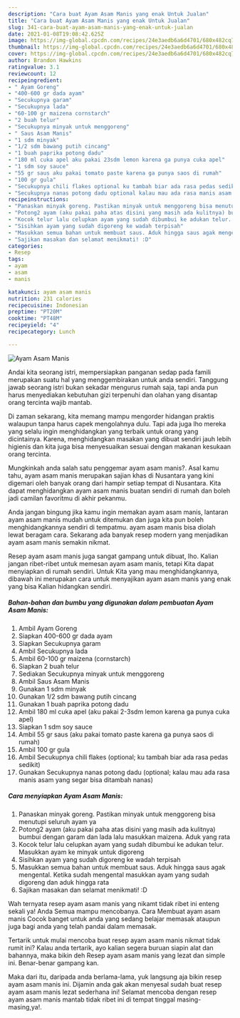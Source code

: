 ```yaml
---
description: "Cara buat Ayam Asam Manis yang enak Untuk Jualan"
title: "Cara buat Ayam Asam Manis yang enak Untuk Jualan"
slug: 341-cara-buat-ayam-asam-manis-yang-enak-untuk-jualan
date: 2021-01-08T19:08:42.625Z
image: https://img-global.cpcdn.com/recipes/24e3aedb6a6d4701/680x482cq70/ayam-asam-manis-foto-resep-utama.jpg
thumbnail: https://img-global.cpcdn.com/recipes/24e3aedb6a6d4701/680x482cq70/ayam-asam-manis-foto-resep-utama.jpg
cover: https://img-global.cpcdn.com/recipes/24e3aedb6a6d4701/680x482cq70/ayam-asam-manis-foto-resep-utama.jpg
author: Brandon Hawkins
ratingvalue: 3.1
reviewcount: 12
recipeingredient:
- " Ayam Goreng"
- "400-600 gr dada ayam"
- "Secukupnya garam"
- "Secukupnya lada"
- "60-100 gr maizena cornstarch"
- "2 buah telur"
- "Secukupnya minyak untuk menggoreng"
- " Saus Asam Manis"
- "1 sdm minyak"
- "1/2 sdm bawang putih cincang"
- "1 buah paprika potong dadu"
- "180 ml cuka apel aku pakai 23sdm lemon karena ga punya cuka apel"
- "1 sdm soy sauce"
- "55 gr saus aku pakai tomato paste karena ga punya saos di rumah"
- "100 gr gula"
- "Secukupnya chili flakes optional ku tambah biar ada rasa pedas sedikit"
- "Secukupnya nanas potong dadu optional kalau mau ada rasa manis asam yang segar bisa ditambah nanas"
recipeinstructions:
- "Panaskan minyak goreng. Pastikan minyak untuk menggoreng bisa menutupi seluruh ayam ya"
- "Potong2 ayam (aku pakai paha atas disini yang masih ada kulitnya) bumbui dengan garam dan lada lalu masukkan maizena. Aduk yang rata"
- "Kocok telur lalu celupkan ayam yang sudah dibumbui ke adukan telur. Masukkan ayam ke minyak untuk digoreng"
- "Sisihkan ayam yang sudah digoreng ke wadah terpisah"
- "Masukkan semua bahan untuk membuat saus. Aduk hingga saus agak mengental. Ketika sudah mengental masukkan ayam yang sudah digoreng dan aduk hingga rata"
- "Sajikan masakan dan selamat menikmati! :D"
categories:
- Resep
tags:
- ayam
- asam
- manis

katakunci: ayam asam manis 
nutrition: 231 calories
recipecuisine: Indonesian
preptime: "PT20M"
cooktime: "PT48M"
recipeyield: "4"
recipecategory: Lunch

---
```



![Ayam Asam Manis](https://img-global.cpcdn.com/recipes/24e3aedb6a6d4701/680x482cq70/ayam-asam-manis-foto-resep-utama.jpg)

Andai kita seorang istri, mempersiapkan panganan sedap pada famili merupakan suatu hal yang menggembirakan untuk anda sendiri. Tanggung jawab seorang istri bukan sekadar mengurus rumah saja, tapi anda pun harus menyediakan kebutuhan gizi terpenuhi dan olahan yang disantap orang tercinta wajib mantab.

Di zaman  sekarang, kita memang mampu mengorder hidangan praktis walaupun tanpa harus capek mengolahnya dulu. Tapi ada juga lho mereka yang selalu ingin menghidangkan yang terbaik untuk orang yang dicintainya. Karena, menghidangkan masakan yang dibuat sendiri jauh lebih higienis dan kita juga bisa menyesuaikan sesuai dengan makanan kesukaan orang tercinta. 



Mungkinkah anda salah satu penggemar ayam asam manis?. Asal kamu tahu, ayam asam manis merupakan sajian khas di Nusantara yang kini digemari oleh banyak orang dari hampir setiap tempat di Nusantara. Kita dapat menghidangkan ayam asam manis buatan sendiri di rumah dan boleh jadi camilan favoritmu di akhir pekanmu.

Anda jangan bingung jika kamu ingin memakan ayam asam manis, lantaran ayam asam manis mudah untuk ditemukan dan juga kita pun boleh menghidangkannya sendiri di tempatmu. ayam asam manis bisa diolah lewat beragam cara. Sekarang ada banyak resep modern yang menjadikan ayam asam manis semakin nikmat.

Resep ayam asam manis juga sangat gampang untuk dibuat, lho. Kalian jangan ribet-ribet untuk memesan ayam asam manis, tetapi Kita dapat menyiapkan di rumah sendiri. Untuk Kita yang mau menghidangkannya, dibawah ini merupakan cara untuk menyajikan ayam asam manis yang enak yang bisa Kalian hidangkan sendiri.

<!--inarticleads1-->

##### Bahan-bahan dan bumbu yang digunakan dalam pembuatan Ayam Asam Manis:

1. Ambil  Ayam Goreng
1. Siapkan 400-600 gr dada ayam
1. Siapkan Secukupnya garam
1. Ambil Secukupnya lada
1. Ambil 60-100 gr maizena (cornstarch)
1. Siapkan 2 buah telur
1. Sediakan Secukupnya minyak untuk menggoreng
1. Ambil  Saus Asam Manis
1. Gunakan 1 sdm minyak
1. Gunakan 1/2 sdm bawang putih cincang
1. Gunakan 1 buah paprika potong dadu
1. Ambil 180 ml cuka apel (aku pakai 2-3sdm lemon karena ga punya cuka apel)
1. Siapkan 1 sdm soy sauce
1. Ambil 55 gr saus (aku pakai tomato paste karena ga punya saos di rumah)
1. Ambil 100 gr gula
1. Ambil Secukupnya chili flakes (optional; ku tambah biar ada rasa pedas sedikit)
1. Gunakan Secukupnya nanas potong dadu (optional; kalau mau ada rasa manis asam yang segar bisa ditambah nanas)




<!--inarticleads2-->

##### Cara menyiapkan Ayam Asam Manis:

1. Panaskan minyak goreng. Pastikan minyak untuk menggoreng bisa menutupi seluruh ayam ya
1. Potong2 ayam (aku pakai paha atas disini yang masih ada kulitnya) bumbui dengan garam dan lada lalu masukkan maizena. Aduk yang rata
1. Kocok telur lalu celupkan ayam yang sudah dibumbui ke adukan telur. Masukkan ayam ke minyak untuk digoreng
1. Sisihkan ayam yang sudah digoreng ke wadah terpisah
1. Masukkan semua bahan untuk membuat saus. Aduk hingga saus agak mengental. Ketika sudah mengental masukkan ayam yang sudah digoreng dan aduk hingga rata
1. Sajikan masakan dan selamat menikmati! :D




Wah ternyata resep ayam asam manis yang nikamt tidak ribet ini enteng sekali ya! Anda Semua mampu mencobanya. Cara Membuat ayam asam manis Cocok banget untuk anda yang sedang belajar memasak ataupun juga bagi anda yang telah pandai dalam memasak.

Tertarik untuk mulai mencoba buat resep ayam asam manis nikmat tidak rumit ini? Kalau anda tertarik, ayo kalian segera buruan siapin alat dan bahannya, maka bikin deh Resep ayam asam manis yang lezat dan simple ini. Benar-benar gampang kan. 

Maka dari itu, daripada anda berlama-lama, yuk langsung aja bikin resep ayam asam manis ini. Dijamin anda gak akan menyesal sudah buat resep ayam asam manis lezat sederhana ini! Selamat mencoba dengan resep ayam asam manis mantab tidak ribet ini di tempat tinggal masing-masing,ya!.

